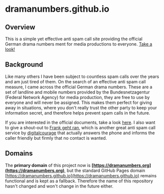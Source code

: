 # dramanumbers.github.io

## Overview

This is a simple yet effective anti spam call site providing the official German drama numbers ment for media productions to everyone. [Take a look!](https://dramanumbers.org)

## Background

Like many others I have been subject to countless spam calls over the years and am just tired of them. On the search of an effective anti spam call measure, I came across the official German drama numbers. These are a set of landline and mobile numbers provided by the Bundesnetzagentur (Federal Network Agency) for media production, they are free to use by everyone and will never be assigned. This makes them perfect for giving away in situations, where you don't really trust the other party to keep your information secret, and therefore helps prevent spam calls in the future.

If you are interested in the official documents, take a look [here](https://www.bundesnetzagentur.de/SharedDocs/Downloads/DE/Sachgebiete/Telekommunikation/Unternehmen_Institutionen/Nummerierung/Rufnummern/Mittlg148_2021.html). I also want to give a shout-out to [Frank geht ran](https://digitalcourage.de/frank-geht-ran), which is another great anti spam call service by [digitalcourage](https://digitalcourage.de/) that actually answers the phone and informs the caller friendly but firmly that no contact is wanted.

## Domains

The **primary domain** of this project now is **[https://dramanumbers.org](https://dramanumbers.org)**, but the standard GitHub Pages domain [https://dramanumbers.github.io](https://dramanumbers.github.io) remains functional and is kept as a fallback. Therefore the name of this repository hasn't changed and won't change in the future either.